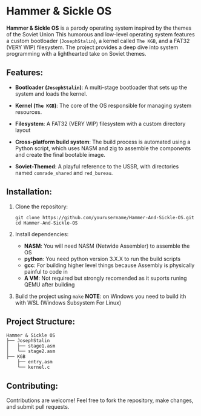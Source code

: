 Hammer & Sickle OS
==================

**Hammer & Sickle OS** is a parody operating system inspired by the themes of the Soviet Union This humorous and low-level operating system features a custom bootloader (`JosephStalin`), a kernel called `The KGB`, and a FAT32 (VERY WIP) filesystem. The project provides a deep dive into system programming with a lighthearted take on Soviet themes.

Features:
---------

*   **Bootloader (`JosephStalin`)**: A multi-stage bootloader that sets up the system and loads the kernel.
*   **Kernel (`The KGB`)**: The core of the OS responsible for managing system resources.
*   **Filesystem**: A FAT32 (VERY WIP) filesystem with a custom directory layout

*   **Cross-platform build system**: The build process is automated using a Python script, which uses NASM and zig to assemble the components and create the final bootable image.
*   **Soviet-Themed**: A playful reference to the USSR, with directories named `comrade_shared` and `red_bureau`.

Installation:
-------------

1.  Clone the repository:
    
        git clone https://github.com/yourusername/Hammer-And-Sickle-OS.git
        cd Hammer-And-Sickle-OS
    
2.  Install dependencies:
    *   **NASM**: You will need NASM (Netwide Assembler) to assemble the OS
    *   **python**: You need python version 3.X.X to run the build scripts
    *   **gcc**: For building higher level things because Assembly is physically painful to code in
    *   **A VM**: Not required but strongly recomended as it suports runing QEMU after building
3.  Build the project using `make` **NOTE**: on Windows you need to build ith with WSL (Windows Subsystem For Linux)

Project Structure:
------------------

    Hammer & Sickle OS
    ├── JosephStalin
    │   ├── stage1.asm
    │   └── stage2.asm
    ├── KGB
        ├── entry.asm
        └── kernel.c

Contributing:
-------------

Contributions are welcome! Feel free to fork the repository, make changes, and submit pull requests.
